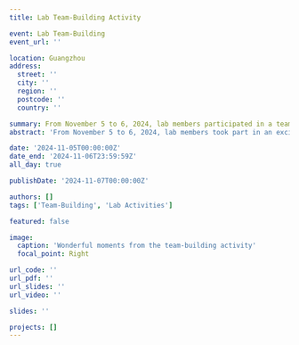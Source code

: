 ```yaml
---
title: Lab Team-Building Activity

event: Lab Team-Building
event_url: ''

location: Guangzhou
address:
  street: ''
  city: ''
  region: ''
  postcode: ''
  country: ''

summary: From November 5 to 6, 2024, lab members participated in a team-building activity that enhanced mutual communication and collaboration.
abstract: 'From November 5 to 6, 2024, lab members took part in an exciting team-building event. The activities included team games, outdoor adventures, and indoor discussions, which strengthened the cohesion among team members!'

date: '2024-11-05T00:00:00Z'
date_end: '2024-11-06T23:59:59Z'
all_day: true

publishDate: '2024-11-07T00:00:00Z'

authors: []
tags: ['Team-Building', 'Lab Activities']

featured: false

image:
  caption: 'Wonderful moments from the team-building activity'
  focal_point: Right

url_code: ''
url_pdf: ''
url_slides: ''
url_video: ''

slides: ''

projects: []
---
```

